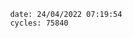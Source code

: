 

                date: 24/04/2022 07:19:54
                cycles: 75840

                         